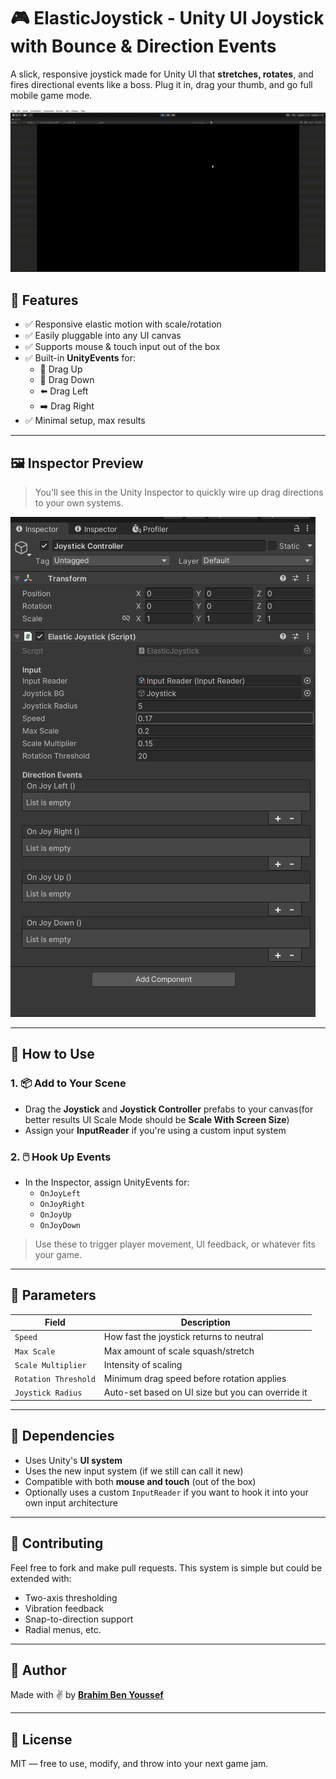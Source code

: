 # 🎮 ElasticJoystick - Unity UI Joystick with Bounce & Direction Events

A slick, responsive joystick made for Unity UI that **stretches, rotates**, and fires directional events like a boss. Plug it in, drag your thumb, and go full mobile game mode.

![Elastic Joystick Preview](./Assets/ElasticJoystick/Preview/elastic_joystick_demo.gif)

## 🧰 Features

- ✅ Responsive elastic motion with scale/rotation
- ✅ Easily pluggable into any UI canvas
- ✅ Supports mouse & touch input out of the box
- ✅ Built-in **UnityEvents** for:
  - 🔼 Drag Up
  - 🔽 Drag Down
  - ⬅️ Drag Left
  - ➡️ Drag Right
- ✅ Minimal setup, max results

---

## 🖼️ Inspector Preview

> You'll see this in the Unity Inspector to quickly wire up drag directions to your own systems.

![Inspector Preview](./Assets/ElasticJoystick/Preview/inspector_preview.png)

---

## 🚀 How to Use

### 1. 📦 Add to Your Scene
- Drag the **Joystick** and **Joystick Controller** prefabs to your canvas(for better results UI Scale Mode should be **Scale With Screen Size**)
- Assign your **InputReader** if you're using a custom input system

### 2. 🖱️ Hook Up Events
- In the Inspector, assign UnityEvents for:
  - `OnJoyLeft`
  - `OnJoyRight`
  - `OnJoyUp`
  - `OnJoyDown`

> Use these to trigger player movement, UI feedback, or whatever fits your game.

---

## 🔧 Parameters

| Field | Description |
|-------|-------------|
| `Speed` | How fast the joystick returns to neutral |
| `Max Scale` | Max amount of scale squash/stretch |
| `Scale Multiplier` | Intensity of scaling |
| `Rotation Threshold` | Minimum drag speed before rotation applies |
| `Joystick Radius` | Auto-set based on UI size but you can override it |

---

## 📜 Dependencies

- Uses Unity's **UI system**
- Uses the new input system (if we still can call it new)
- Compatible with both **mouse and touch** (out of the box)
- Optionally uses a custom `InputReader` if you want to hook it into your own input architecture

---

## 🤝 Contributing

Feel free to fork and make pull requests. This system is simple but could be extended with:
- Two-axis thresholding
- Vibration feedback
- Snap-to-direction support
- Radial menus, etc.

---

## 🧠 Author

Made with ✌️ by **[Brahim Ben Youssef](https://github.com/brahimby)**

---

## 📄 License

MIT — free to use, modify, and throw into your next game jam.

